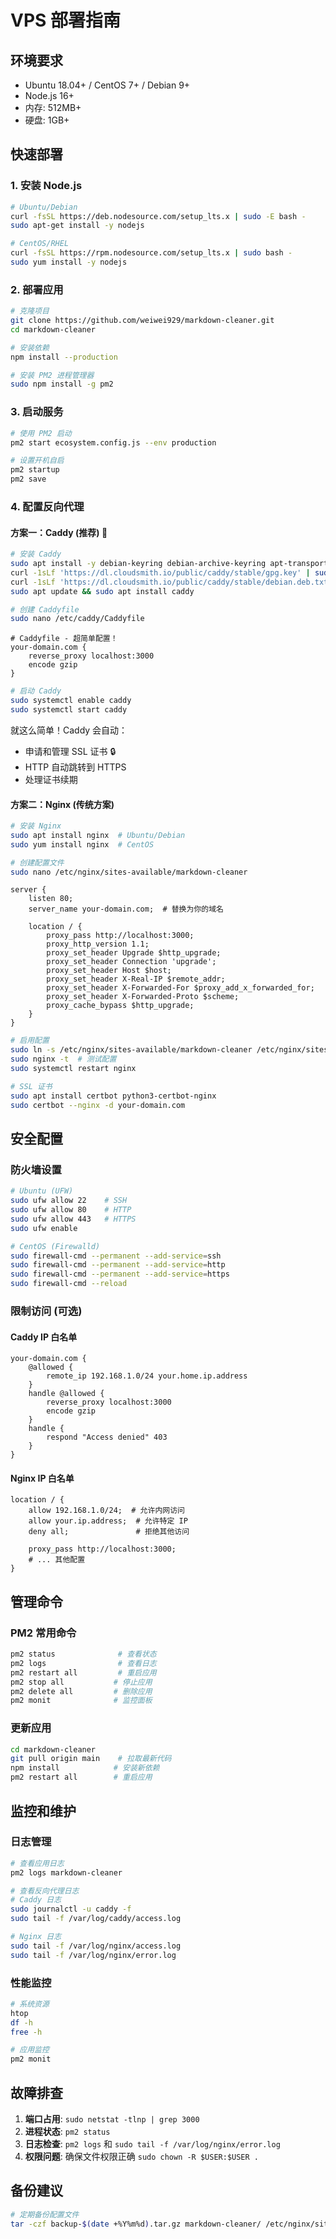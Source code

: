 # VPS 部署指南

## 环境要求
- Ubuntu 18.04+ / CentOS 7+ / Debian 9+
- Node.js 16+ 
- 内存: 512MB+
- 硬盘: 1GB+

## 快速部署

### 1. 安装 Node.js
```bash
# Ubuntu/Debian
curl -fsSL https://deb.nodesource.com/setup_lts.x | sudo -E bash -
sudo apt-get install -y nodejs

# CentOS/RHEL
curl -fsSL https://rpm.nodesource.com/setup_lts.x | sudo bash -
sudo yum install -y nodejs
```

### 2. 部署应用
```bash
# 克隆项目
git clone https://github.com/weiwei929/markdown-cleaner.git
cd markdown-cleaner

# 安装依赖
npm install --production

# 安装 PM2 进程管理器
sudo npm install -g pm2
```

### 3. 启动服务
```bash
# 使用 PM2 启动
pm2 start ecosystem.config.js --env production

# 设置开机自启
pm2 startup
pm2 save
```

### 4. 配置反向代理

#### 方案一：Caddy (推荐) 🚀
```bash
# 安装 Caddy
sudo apt install -y debian-keyring debian-archive-keyring apt-transport-https
curl -1sLf 'https://dl.cloudsmith.io/public/caddy/stable/gpg.key' | sudo gpg --dearmor -o /usr/share/keyrings/caddy-stable-archive-keyring.gpg
curl -1sLf 'https://dl.cloudsmith.io/public/caddy/stable/debian.deb.txt' | sudo tee /etc/apt/sources.list.d/caddy-stable.list
sudo apt update && sudo apt install caddy

# 创建 Caddyfile
sudo nano /etc/caddy/Caddyfile
```

```caddy
# Caddyfile - 超简单配置！
your-domain.com {
    reverse_proxy localhost:3000
    encode gzip
}
```

```bash
# 启动 Caddy
sudo systemctl enable caddy
sudo systemctl start caddy
```

就这么简单！Caddy 会自动：
- 申请和管理 SSL 证书 🔒
- HTTP 自动跳转到 HTTPS
- 处理证书续期

#### 方案二：Nginx (传统方案)
```bash
# 安装 Nginx
sudo apt install nginx  # Ubuntu/Debian
sudo yum install nginx  # CentOS

# 创建配置文件
sudo nano /etc/nginx/sites-available/markdown-cleaner
```

```nginx
server {
    listen 80;
    server_name your-domain.com;  # 替换为你的域名

    location / {
        proxy_pass http://localhost:3000;
        proxy_http_version 1.1;
        proxy_set_header Upgrade $http_upgrade;
        proxy_set_header Connection 'upgrade';
        proxy_set_header Host $host;
        proxy_set_header X-Real-IP $remote_addr;
        proxy_set_header X-Forwarded-For $proxy_add_x_forwarded_for;
        proxy_set_header X-Forwarded-Proto $scheme;
        proxy_cache_bypass $http_upgrade;
    }
}
```

```bash
# 启用配置
sudo ln -s /etc/nginx/sites-available/markdown-cleaner /etc/nginx/sites-enabled/
sudo nginx -t  # 测试配置
sudo systemctl restart nginx

# SSL 证书
sudo apt install certbot python3-certbot-nginx
sudo certbot --nginx -d your-domain.com
```

## 安全配置

### 防火墙设置
```bash
# Ubuntu (UFW)
sudo ufw allow 22    # SSH
sudo ufw allow 80    # HTTP
sudo ufw allow 443   # HTTPS
sudo ufw enable

# CentOS (Firewalld)
sudo firewall-cmd --permanent --add-service=ssh
sudo firewall-cmd --permanent --add-service=http
sudo firewall-cmd --permanent --add-service=https
sudo firewall-cmd --reload
```

### 限制访问 (可选)

#### Caddy IP 白名单
```caddy
your-domain.com {
    @allowed {
        remote_ip 192.168.1.0/24 your.home.ip.address
    }
    handle @allowed {
        reverse_proxy localhost:3000
        encode gzip
    }
    handle {
        respond "Access denied" 403
    }
}
```

#### Nginx IP 白名单
```nginx
location / {
    allow 192.168.1.0/24;  # 允许内网访问
    allow your.ip.address;  # 允许特定 IP
    deny all;               # 拒绝其他访问
    
    proxy_pass http://localhost:3000;
    # ... 其他配置
}
```

## 管理命令

### PM2 常用命令
```bash
pm2 status              # 查看状态
pm2 logs                # 查看日志
pm2 restart all         # 重启应用
pm2 stop all           # 停止应用
pm2 delete all         # 删除应用
pm2 monit              # 监控面板
```

### 更新应用
```bash
cd markdown-cleaner
git pull origin main    # 拉取最新代码
npm install            # 安装新依赖
pm2 restart all        # 重启应用
```

## 监控和维护

### 日志管理
```bash
# 查看应用日志
pm2 logs markdown-cleaner

# 查看反向代理日志
# Caddy 日志
sudo journalctl -u caddy -f
sudo tail -f /var/log/caddy/access.log

# Nginx 日志  
sudo tail -f /var/log/nginx/access.log
sudo tail -f /var/log/nginx/error.log
```

### 性能监控
```bash
# 系统资源
htop
df -h
free -h

# 应用监控
pm2 monit
```

## 故障排查

1. **端口占用**: `sudo netstat -tlnp | grep 3000`
2. **进程状态**: `pm2 status`
3. **日志检查**: `pm2 logs` 和 `sudo tail -f /var/log/nginx/error.log`
4. **权限问题**: 确保文件权限正确 `sudo chown -R $USER:$USER .`

## 备份建议

```bash
# 定期备份配置文件
tar -czf backup-$(date +%Y%m%d).tar.gz markdown-cleaner/ /etc/nginx/sites-available/
```